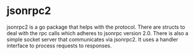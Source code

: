 jsonrpc2
========

jsonrpc2 is a go package that helps with the protocol. There are structs to deal with the rpc calls which adheres to jsonrpc version 2.0. There is also a simple socket server that communicates via jsonrpc2. It uses a handler interface to process requests to responses. 